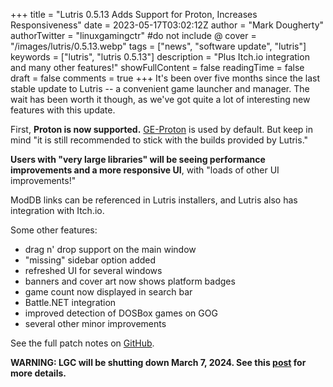 +++
title = "Lutris 0.5.13 Adds Support for Proton, Increases Responsiveness"
date = 2023-05-17T03:02:12Z
author = "Mark Dougherty"
authorTwitter = "linuxgamingctr" #do not include @
cover = "/images/lutris/0.5.13.webp"
tags = ["news", "software update", "lutris"]
keywords = ["lutris", "lutris 0.5.13"]
description = "Plus Itch.io integration and many other features!"
showFullContent = false
readingTime = false
draft = false
comments = true
+++
It's been over five months since the last stable update to Lutris -- a convenient game launcher and manager. The wait has been worth it though, as we've got quite a lot of interesting new features with this update.

First, **Proton is now supported.** [GE-Proton](https://linuxgamingcentral.com/tags/ge-proton/) is used by default. But keep in mind "it is still recommended to stick with the builds provided by Lutris."

**Users with "very large libraries" will be seeing performance improvements and a more responsive UI**, with "loads of other UI improvements!"

ModDB links can be referenced in Lutris installers, and Lutris also has integration with Itch.io.

Some other features:
- drag n' drop support on the main window
- "missing" sidebar option added
- refreshed UI for several windows
- banners and cover art now shows platform badges
- game count now displayed in search bar
- Battle.NET integration
- improved detection of DOSBox games on GOG
- several other minor improvements

See the full patch notes on [GitHub](https://github.com/lutris/lutris/releases/tag/v0.5.13).

**WARNING: LGC will be shutting down March 7, 2024. See this [post](https://linuxgamingcentral.com/posts/the-end-of-lgc/) for more details.**
